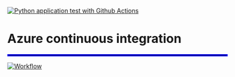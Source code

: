 [![Python application test with Github Actions](https://github.com/sayebms1/azure_ci/actions/workflows/main.yml/badge.svg)](https://github.com/sayebms1/azure_ci/actions/workflows/main.yml)

# Azure continuous integration

<hr style="border:2px solid blue">

[![Workflow](https://i9.ytimg.com/vi/dATqOkxCe9E/mq3.jpg?sqp=CLyXoZMG&rs=AOn4CLCIbHDQVKHvyRoMipmtHYefFpZe-Q)](https://youtu.be/dATqOkxCe9E)

